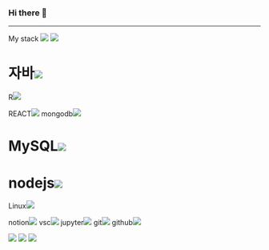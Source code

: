 ### Hi there 👋

<!--
**park-jaeeun/park-jaeeun** is a ✨ _special_ ✨ repository because its `README.md` (this file) appears on your GitHub profile.

Here are some ideas to get you started:

- 🔭 I’m currently working on ...
- 🌱 I’m currently learning ...
- 👯 I’m looking to collaborate on ...
- 🤔 I’m looking for help with ...
- 💬 Ask me about ...
- 📫 How to reach me: ...
- 😄 Pronouns: ...
- ⚡ Fun fact: ...
-->

<hr>
My stack
<img src="https://img.shields.io/badge/Python-3776AB?style=flat-square&logo=python&logoColor=white"/>
<img src="https://img.shields.io/badge/C-A8B9CC?style=flat-square&logo=c&logoColor=white"/>


# 자바<img src="https://img.shields.io/badge/Java-색상코드?style=flat-square&logo=로고명&logoColor=로고색"/>
R<img src="https://img.shields.io/badge/R-276DC3?style=flat-square&logo=r&logoColor=white"/>

REACT<img src="https://img.shields.io/badge/React-61DAFB?style=flat-square&logo=react&logoColor=white"/>
mongodb<img src="https://img.shields.io/badge/MongoDB-47A248?style=flat-square&logo=mongodb&logoColor=white"/>
# MySQL<img src="https://img.shields.io/badge/이름-색상코드?style=flat-square&logo=로고명&logoColor=로고색"/>
# nodejs<img src="https://img.shields.io/badge/이름-색상코드?style=flat-square&logo=로고명&logoColor=로고색"/>
Linux<img src="https://img.shields.io/badge/Linux-FCC624?style=flat-square&logo=linux&logoColor=white"/>

notion<img src="https://img.shields.io/badge/Notion-000000?style=flat-square&logo=notion&logoColor=white"/>
vsc<img src="https://img.shields.io/badge/Visual Studio Code-007ACC?style=flat-square&logo=visual_studio_code&logoColor=white"/>
jupyter<img src="https://img.shields.io/badge/Jupyter-F37626?style=flat-square&logo=jupyter&logoColor=white"/>
git<img src="https://img.shields.io/badge/Git-F05032?style=flat-square&logo=git&logoColor=white"/>
github<img src="https://img.shields.io/badge/GitHub-181717?style=flat-square&logo=github&logoColor=white"/>


<img src="https://img.shields.io/badge/HTML5-E34F26?style=flat-square&logo=html5&logoColor=white"/>
<img src="https://img.shields.io/badge/CSS3-1572B6?style=flat-square&logo=css3&logoColor=white"/>
<img src="https://img.shields.io/badge/Javascript-F7DF1E?style=flat-square&logo=javascript&logoColor=white"/>



